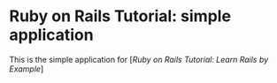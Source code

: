 # Ruby on Rails Tutorial: simple application

This is the simple application for 
[*Ruby on Rails Tutorial: Learn Rails by Example*]